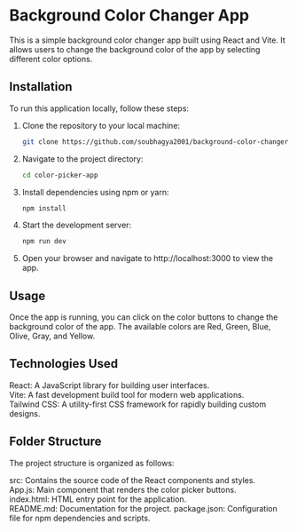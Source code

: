 # Background Color Changer App

This is a simple background color changer app built using React and Vite. It allows users to change the background color of the app by selecting different color options.

## Installation

To run this application locally, follow these steps:

1. Clone the repository to your local machine:

   ```bash
   git clone https://github.com/soubhagya2001/background-color-changer-react.git

2. Navigate to the project directory:
    ```bash
    cd color-picker-app

3. Install dependencies using npm or yarn:
    ```bash
    npm install

4. Start the development server:
    ```bash
    npm run dev

5. Open your browser and navigate to http://localhost:3000 to view the app.


## Usage
Once the app is running, you can click on the color buttons to change the background color of the app. The available colors are Red, Green, Blue, Olive, Gray, and Yellow.


## Technologies Used
React: A JavaScript library for building user interfaces. <br>
Vite: A fast development build tool for modern web applications. <br>
Tailwind CSS: A utility-first CSS framework for rapidly building custom designs.


## Folder Structure
The project structure is organized as follows:

src: Contains the source code of the React components and styles. <br>
App.js: Main component that renders the color picker buttons. <br>
index.html: HTML entry point for the application.<br>
README.md: Documentation for the project.
package.json: Configuration file for npm dependencies and scripts.


